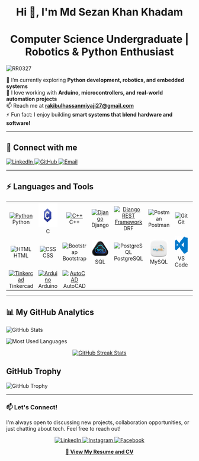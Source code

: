 <h1 align="center">Hi 👋, I'm Md Sezan Khan Khadam</h1>  
<h1 align="center">Computer Science Undergraduate | Robotics & Python Enthusiast</h1> 

<p align="left"> <img src="https://komarev.com/ghpvc/?username=RR0327&label=Profile%20views&color=0e75b6&style=flat" alt="RR0327" /> </p>

🌱 I’m currently exploring **Python development, robotics, and embedded systems**  
🔭 I love working with **Arduino, microcontrollers, and real-world automation projects**  
📫 Reach me at **[rakibulhassanmiyaji27@gmail.com](mailto:rakibulhassanmiyaji27@gmail.com)**  
⚡ Fun fact: I enjoy building **smart systems that blend hardware and software!**  

---

## 📌 **Connect with me**  
<p align="left">
  <a href="https://www.linkedin.com/in/md-rakibul-hassan-507b00308/" target="_blank">
    <img src="https://img.shields.io/badge/LinkedIn-0077B5?logo=linkedin&style=for-the-badge&logoColor=white" alt="LinkedIn">
  </a>
  <a href="https://github.com/RR0327" target="_blank">
    <img src="https://img.shields.io/badge/GitHub-181717?logo=github&style=for-the-badge&logoColor=white" alt="GitHub">
  </a>
  <a href="mailto:rakibulhassanmiyaji27@gmail.com" target="_blank">
    <img src="https://img.shields.io/badge/Email-D14836?logo=gmail&style=for-the-badge&logoColor=white" alt="Email">
  </a>
</p>

---

## ⚡ **Languages and Tools**  
<p align="left">
<!-- Tech Stack -->
<table align="center" style="margin-top:20px;">
  <tr>
    <td align="center" width="70">
      <a href="https://www.python.org/" target="_blank">
        <img src="https://techstack-generator.vercel.app/python-icon.svg" width="65" height="65" alt="Python" />
      </a>
      <br>Python
    </td>
    <td align="center" width="70">
      <a href="https://en.wikipedia.org/wiki/C_(programming_language)" target="_blank">
        <img src="https://github.com/roniahamed/roniahamed/blob/main/img/c-gif-logo.gif" width="65" height="65" alt="C" />
      </a>
      <br>C
    </td>
    <td align="center" width="70">
      <a href="https://en.wikipedia.org/wiki/C%2B%2B" target="_blank">
        <img src="https://techstack-generator.vercel.app/cpp-icon.svg" width="65" height="65" alt="C++" />
      </a>
      <br>C++
    </td>
    <td align="center" width="70">
      <a href="https://www.djangoproject.com/" target="_blank">
        <img src="https://techstack-generator.vercel.app/django-icon.svg" width="65" height="65" alt="Django" />
      </a>
      <br>Django
    </td>
    <td align="center" width="70">
  <a href="https://www.django-rest-framework.org/" target="_blank">
    <img src="https://techstack-generator.vercel.app/restapi-icon.svg" width="65" height="65" alt="Django REST Framework" />
  </a>
  <br>DRF
</td>
    <td align="center" width="70">
      <img src="https://skillicons.dev/icons?i=postman" width="48" height="48" alt="Postman" />
      <br>Postman
    </td>
    <td align="center" width="70">
      <img src="https://skillicons.dev/icons?i=git" width="48" height="48" alt="Git" />
      <br>Git
    </td>
    <td align="center" width="70">
      <a href="https://github.com/" target="_blank">
        <img src="https://techstack-generator.vercel.app/github-icon.svg" width="65" height="65" alt="GitHub" />
      </a>
      <br>GitHub
    </td>
  </tr>
  <tr>
    <td align="center" width="70">
      <img src="https://skillicons.dev/icons?i=html" width="48" height="48" alt="HTML" />
      <br>HTML
    </td>
    <td align="center" width="70">
      <img src="https://skillicons.dev/icons?i=css" width="48" height="48" alt="CSS" />
      <br>CSS
    </td>
    <td align="center" width="70">
      <img src="https://skillicons.dev/icons?i=bootstrap" width="48" height="48" alt="Bootstrap" />
      <br>Bootstrap
    </td>
    <td align="center" width="70">
      <img src="https://github.com/roniahamed/roniahamed/blob/main/img/sql.gif" width="48" height="48" alt="SQL" />
      <br>SQL
    </td>
    <td align="center" width="70">
      <img src="https://skillicons.dev/icons?i=postgres" width="48" height="48" alt="PostgreSQL" />
      <br>PostgreSQL
    </td>
    <td align="center" width="70">
      <img src="https://github.com/roniahamed/roniahamed/blob/main/img/mysql.webp" width="48" height="48" alt="MySQL" />
      <br>MySQL
    </td>
    <td align="center" width="70">
      <img src="https://github.com/roniahamed/roniahamed/blob/main/img/vs-code.gif" width="48" height="48" alt="VS Code" />
      <br>VS Code
    </td>
    <!-- Linux -->
  <td align="center" width="70">
  <a href="https://www.linux.org/" target="_blank">
    <img src="https://img.shields.io/badge/Linux-FCC624?logo=linux&style=for-the-badge&logoColor=black" width="65" height="65" alt="Linux" />
  </a>
  <br>Linux
</td>
  </tr>
  <tr>
    <td align="center" width="70">
  <a href="https://www.tinkercad.com/" target="_blank">
    <img src="https://img.shields.io/badge/Tinkercad-FF5722?logo=tinkercad&style=for-the-badge&logoColor=white" width="65" height="65" alt="Tinkercad" />
  </a>
  <br>Tinkercad
</td>

<td align="center" width="70">
  <a href="https://www.arduino.cc/" target="_blank">
    <img src="https://img.shields.io/badge/Arduino-00979D?logo=arduino&style=for-the-badge&logoColor=white" width="65" height="65" alt="Arduino" />
  </a>
  <br>Arduino
</td>

<td align="center" width="70">
  <a href="https://www.autodesk.com/products/autocad/overview" target="_blank">
    <img src="https://img.shields.io/badge/AutoCAD-0072C6?logo=autodesk&style=for-the-badge&logoColor=white" width="65" height="65" alt="AutoCAD" />
  </a>
  <br>AutoCAD
</td>
  </tr>
</table>

---

## 📊 **My GitHub Analytics**
<p align="left">
  <img src="https://github-readme-stats.vercel.app/api?username=RR0327&show_icons=true&theme=tokyonight&icon_color=FFD43B" alt="GitHub Stats">
</p>
<p align="left">
  <img src="https://github-readme-stats.vercel.app/api/top-langs/?username=RR0327&layout=compact&theme=tokyonight" alt="Most Used Languages">
</p>
<p align="center">
  <a href="https://github.com/rr0327/">
    <img src="https://github-readme-streak-stats.herokuapp.com/?user=rr0327&theme=tokyonight&hide_border=true" alt="GitHub Streak Stats" />
  </a>
</p>

## **GitHub Trophy**
![GitHub Trophy](https://github-profile-trophy.vercel.app/?username=RR0327&column=8)

---
### 📫 Let's Connect!

I'm always open to discussing new projects, collaboration opportunities, or just chatting about tech. Feel free to reach out!

<div align="center">
  <p>
    <a href="https://www.linkedin.com/in/md-rakibul-hassan-miyaji" target="_blank">
      <img alt="LinkedIn" src="https://img.shields.io/badge/LinkedIn-md_rakibul_hassan_miyaji-0077B5?style=for-the-badge&logo=linkedin&logoColor=white" />
    </a>
    <a href="https://www.instagram.com/rakibul_hassan.0327/" target="_blank">
      <img alt="Instagram" src="https://img.shields.io/badge/Instagram-rakibul_hassan.0327-833AB4?style=for-the-badge&logo=instagram&logoColor=white" />
    </a>
    <a href="https://www.facebook.com/rakibul.hassan.0327" target="_blank">
      <img alt="Facebook" src="https://img.shields.io/badge/Facebook-rakibul.hassan.0327-1877F2?style=for-the-badge&logo=facebook&logoColor=white" />
    </a>
  </p>

  **[📄 View My Resume and CV](https://drive.google.com/drive/folders/1dmFkVvYAvEowx3epHwg9QZIjNgXROBjP?usp=drive_link)** 
</div>
